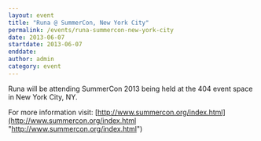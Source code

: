 ```yaml
---
layout: event
title: "Runa @ SummerCon, New York City"
permalink: /events/runa-summercon-new-york-city
date: 2013-06-07
startdate: 2013-06-07
enddate:
author: admin
category: event
---
```


Runa will be attending SummerCon 2013 being held at the 404 event space in New York City, NY.

For more information visit:
 [http://www.summercon.org/index.html](http://www.summercon.org/index.html "http://www.summercon.org/index.html")

